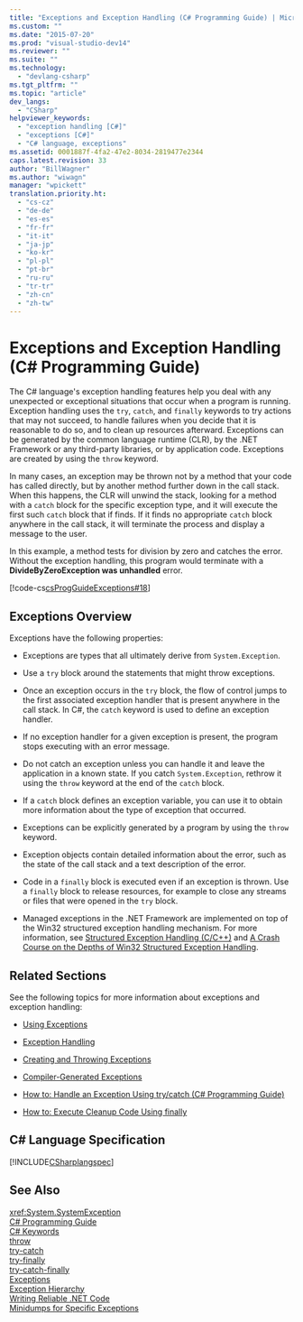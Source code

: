 ```yaml
---
title: "Exceptions and Exception Handling (C# Programming Guide) | Microsoft Docs"
ms.custom: ""
ms.date: "2015-07-20"
ms.prod: "visual-studio-dev14"
ms.reviewer: ""
ms.suite: ""
ms.technology: 
  - "devlang-csharp"
ms.tgt_pltfrm: ""
ms.topic: "article"
dev_langs: 
  - "CSharp"
helpviewer_keywords: 
  - "exception handling [C#]"
  - "exceptions [C#]"
  - "C# language, exceptions"
ms.assetid: 0001887f-4fa2-47e2-8034-2819477e2344
caps.latest.revision: 33
author: "BillWagner"
ms.author: "wiwagn"
manager: "wpickett"
translation.priority.ht: 
  - "cs-cz"
  - "de-de"
  - "es-es"
  - "fr-fr"
  - "it-it"
  - "ja-jp"
  - "ko-kr"
  - "pl-pl"
  - "pt-br"
  - "ru-ru"
  - "tr-tr"
  - "zh-cn"
  - "zh-tw"
---
```

# Exceptions and Exception Handling (C# Programming Guide)
The C# language's exception handling features help you deal with any unexpected or exceptional situations that occur when a program is running. Exception handling uses the `try`, `catch`, and `finally` keywords to try actions that may not succeed, to handle failures when you decide that it is reasonable to do so, and to clean up resources afterward. Exceptions can be generated by the common language runtime (CLR), by the .NET Framework or any third-party libraries, or by application code. Exceptions are created by using the `throw` keyword.  
  
 In many cases, an exception may be thrown not by a method that your code has called directly, but by another method further down in the call stack. When this happens, the CLR will unwind the stack, looking for a method with a `catch` block for the specific exception type, and it will execute the first such `catch` block that if finds. If it finds no appropriate `catch` block anywhere in the call stack, it will terminate the process and display a message to the user.  
  
 In this example, a method tests for division by zero and catches the error. Without the exception handling, this program would terminate with a **DivideByZeroException was unhandled** error.  
  
 [!code-cs[csProgGuideExceptions#18](../../../csharp/programming-guide/exceptions/codesnippet/CSharp/exceptions-and-exception-handling_1.cs)]  
  
## Exceptions Overview  
 Exceptions have the following properties:  
  
-   Exceptions are types that all ultimately derive from `System.Exception`.  
  
-   Use a `try` block around the statements that might throw exceptions.  
  
-   Once an exception occurs in the `try` block, the flow of control jumps to the first associated exception handler that is present anywhere in the call stack. In C#, the `catch` keyword is used to define an exception handler.  
  
-   If no exception handler for a given exception is present, the program stops executing with an error message.  
  
-   Do not catch an exception unless you can handle it and leave the application in a known state. If you catch `System.Exception`, rethrow it using the `throw` keyword at the end of the `catch` block.  
  
-   If a `catch` block defines an exception variable, you can use it to obtain more information about the type of exception that occurred.  
  
-   Exceptions can be explicitly generated by a program by using the `throw` keyword.  
  
-   Exception objects contain detailed information about the error, such as the state of the call stack and a text description of the error.  
  
-   Code in a `finally` block is executed even if an exception is thrown. Use a `finally` block to release resources, for example to close any streams or files that were opened in the `try` block.  
  
-   Managed exceptions in the .NET Framework are implemented on top of the Win32 structured exception handling mechanism. For more information, see [Structured Exception Handling (C/C++)](/visual-cpp/cpp/structured-exception-handling-c-cpp) and [A Crash Course on the Depths of Win32 Structured Exception Handling](http://go.microsoft.com/fwlink/?LinkId=119654).  
  
## Related Sections  
 See the following topics for more information about exceptions and exception handling:  
  
-   [Using Exceptions](../../../csharp/programming-guide/exceptions/using-exceptions.md)  
  
-   [Exception Handling](../../../csharp/programming-guide/exceptions/exception-handling.md)  
  
-   [Creating and Throwing Exceptions](../../../csharp/programming-guide/exceptions/creating-and-throwing-exceptions.md)  
  
-   [Compiler-Generated Exceptions](../../../csharp/programming-guide/exceptions/compiler-generated-exceptions.md)  
  
-   [How to: Handle an Exception Using try/catch (C# Programming Guide)](../../../csharp/programming-guide/exceptions/how-to-handle-an-exception-using-try-catch.md)  
  
-   [How to: Execute Cleanup Code Using finally](../../../csharp/programming-guide/exceptions/how-to-execute-cleanup-code-using-finally.md)  
  
## C# Language Specification  
 [!INCLUDE[CSharplangspec](../../../csharp/language-reference/keywords/includes/csharplangspec_md.md)]  
  
## See Also  
 <xref:System.SystemException>   
 [C# Programming Guide](../../../csharp/programming-guide/index.md)   
 [C# Keywords](../../../csharp/language-reference/keywords/index.md)   
 [throw](../../../csharp/language-reference/keywords/throw.md)   
 [try-catch](../../../csharp/language-reference/keywords/try-catch.md)   
 [try-finally](../../../csharp/language-reference/keywords/try-finally.md)   
 [try-catch-finally](../../../csharp/language-reference/keywords/try-catch-finally.md)   
 [Exceptions](../Topic/Handling%20and%20Throwing%20Exceptions.md)   
 [Exception Hierarchy](../Topic/Exception%20Hierarchy.md)   
 [Writing Reliable .NET Code](http://go.microsoft.com/fwlink/?LinkId=112400)   
 [Minidumps for Specific Exceptions](http://go.microsoft.com/fwlink/?LinkId=112408)
